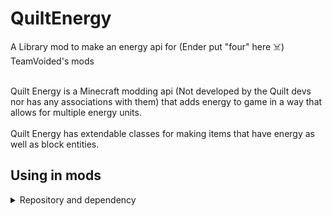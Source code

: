 # QuiltEnergy

A Library mod to make an energy api for (Ender put "four" here ☠️) TeamVoided's mods
<br><br>

Quilt Energy is a Minecraft modding api (Not developed by the Quilt devs nor has any associations with them) that adds energy to game in a way that allows for multiple energy units.
<br><br>
Quilt Energy has extendable classes for making items that have energy as well as block entities.

## Using in mods
<details>
  <summary>Repository and dependency</summary>

### Repository
```groovy
repositories {
    maven {
        url = uri("https://maven.pkg.github.com/TeamVoided/QuiltEnergy")
        credentials {
            username = "GITHUB_USERNAME"
            password = project.findProperty("gpr.key") ?: System.getenv("TOKEN")
        }
    }
}
```

### Dependency
```groovy
dependencies {
    modImplementation "team.voided:quilt_energy:VERSION"
    // latest release is 1.1.2+1.19
}
```

For details on generating a Personal Access Token visit [The GitHub help page](https://docs.github.com/en/authentication/keeping-your-account-and-data-secure/creating-a-personal-access-token)

</details>
